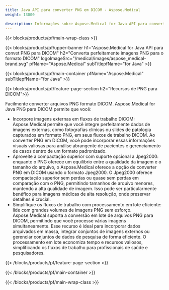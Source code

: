 ```yaml
---
title: Java API para converter PNG em DICOM - Aspose.Medical
weight: 13000

description: Informações sobre Aspose.Medical for Java API para converter PNG em DICOM
---
```


{{< blocks/products/pf/main-wrap-class >}}

{{< blocks/products/pf/upper-banner h1="Aspose.Medical for Java API para convet PNG para DICOM" h2="Converta perfeitamente imagens PNG para o formato DICOM" logoImageSrc="/medical/images/aspose_medical-brand.svg" pfName="Aspose.Medical" subTitlepfName="for Java" >}}

{{< blocks/products/pf/main-container pfName="Aspose.Medical" subTitlepfName="for Java" >}}

{{< blocks/products/pf/feature-page-section h2="Recursos de PNG para DICOM">}}

<p>Facilmente converter arquivos PNG formato DICOM. Aspose.Medical for Java PNG para DICOM permite que você:</p>

<ul>
<li>Incorpore imagens externas em fluxos de trabalho DICOM: Aspose.Medical permite que você integre perfeitamente dados de imagens externas, como fotografias clínicas ou slides de patologia capturados em formato PNG, em seus fluxos de trabalho DICOM. Ao converter PNG em DICOM, você pode incorporar essas informações visuais valiosas para análise abrangente de pacientes e gerenciamento de casos dentro de um formato padronizado.</li>
<li>Aproveite a compactação superior com suporte opcional a Jpeg2000: enquanto o PNG oferece um equilíbrio entre a qualidade da imagem e o tamanho do arquivo, o Aspose.Medical oferece a opção de converter PNG em DICOM usando o formato Jpeg2000. O Jpeg2000 oferece compactação superior sem perdas ou quase sem perdas em comparação com o PNG, permitindo tamanhos de arquivo menores, mantendo a alta qualidade de imagem. Isso pode ser particularmente benéfico para imagens médicas de alta resolução, onde preservar detalhes é crucial.</li>
<li>Simplifique os fluxos de trabalho com processamento em lote eficiente: lide com grandes volumes de imagens PNG sem esforço. Aspose.Medical suporta a conversão em lote de arquivos PNG para DICOM, permitindo que você processe várias imagens simultaneamente. Esse recurso é ideal para incorporar dados arquivados em massa, integrar conjuntos de imagens externos ou gerenciar conjuntos de dados de pesquisa de forma eficiente. O processamento em lote economiza tempo e recursos valiosos, simplificando os fluxos de trabalho para profissionais de saúde e pesquisadores.</li>
</ul>

{{< /blocks/products/pf/feature-page-section >}}

{{< /blocks/products/pf/main-container >}}

{{< /blocks/products/pf/main-wrap-class >}}